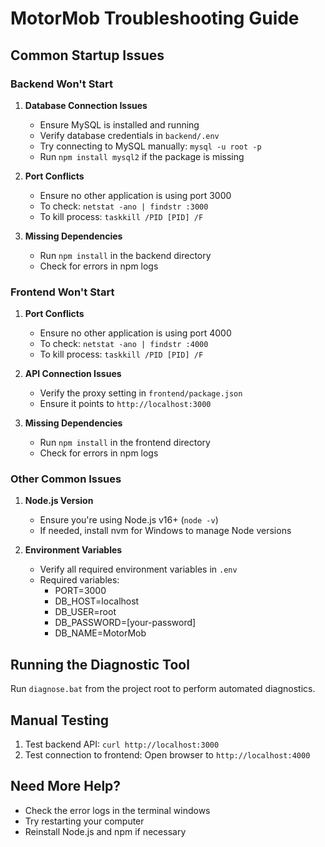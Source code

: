 # MotorMob Troubleshooting Guide

## Common Startup Issues

### Backend Won't Start

1. **Database Connection Issues**
   - Ensure MySQL is installed and running
   - Verify database credentials in `backend/.env`
   - Try connecting to MySQL manually: `mysql -u root -p`
   - Run `npm install mysql2` if the package is missing

2. **Port Conflicts**
   - Ensure no other application is using port 3000
   - To check: `netstat -ano | findstr :3000`
   - To kill process: `taskkill /PID [PID] /F`

3. **Missing Dependencies**
   - Run `npm install` in the backend directory
   - Check for errors in npm logs

### Frontend Won't Start

1. **Port Conflicts**
   - Ensure no other application is using port 4000
   - To check: `netstat -ano | findstr :4000`
   - To kill process: `taskkill /PID [PID] /F`

2. **API Connection Issues**
   - Verify the proxy setting in `frontend/package.json`
   - Ensure it points to `http://localhost:3000`

3. **Missing Dependencies**
   - Run `npm install` in the frontend directory
   - Check for errors in npm logs

### Other Common Issues

1. **Node.js Version**
   - Ensure you're using Node.js v16+ (`node -v`)
   - If needed, install nvm for Windows to manage Node versions

2. **Environment Variables**
   - Verify all required environment variables in `.env`
   - Required variables:
     - PORT=3000
     - DB_HOST=localhost
     - DB_USER=root
     - DB_PASSWORD=[your-password]
     - DB_NAME=MotorMob

## Running the Diagnostic Tool

Run `diagnose.bat` from the project root to perform automated diagnostics.

## Manual Testing

1. Test backend API: `curl http://localhost:3000`
2. Test connection to frontend: Open browser to `http://localhost:4000`

## Need More Help?

- Check the error logs in the terminal windows
- Try restarting your computer
- Reinstall Node.js and npm if necessary
